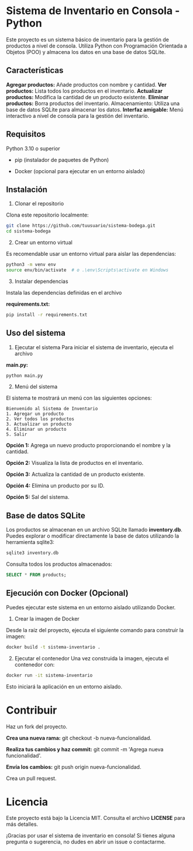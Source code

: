 # Sistema de Inventario en Consola - Python

Este proyecto es un sistema básico de inventario para la gestión de productos a nivel de consola. Utiliza Python con Programación Orientada a Objetos (POO) y almacena los datos en una base de datos SQLite.

## Características

**Agregar productos:** Añade productos con nombre y cantidad.
**Ver productos:** Lista todos los productos en el inventario.
**Actualizar productos:** Modifica la cantidad de un producto existente.
**Eliminar productos:** Borra productos del inventario.
Almacenamiento: Utiliza una base de datos SQLite para almacenar los datos.
**Interfaz amigable:** Menú interactivo a nivel de consola para la gestión del inventario.

## Requisitos

Python 3.10 o superior

- pip (instalador de paquetes de Python)

- Docker (opcional para ejecutar en un entorno aislado)

## Instalación

1. Clonar el repositorio

Clona este repositorio localmente:

```bash
git clone https://github.com/tuusuario/sistema-bodega.git
cd sistema-bodega
```
2. Crear un entorno virtual

Es recomendable usar un entorno virtual para aislar las dependencias:

```bash
python3 -m venv env
source env/bin/activate  # o .\env\Scripts\activate en Windows
```
3. Instalar dependencias

Instala las dependencias definidas en el archivo 

**requirements.txt:**

```bash
pip install -r requirements.txt
```
## Uso del sistema

1. Ejecutar el sistema
Para iniciar el sistema de inventario, ejecuta el archivo 

**main.py:**

```bash
python main.py
```
2. Menú del sistema

El sistema te mostrará un menú con las siguientes opciones:

```plaintext
Bienvenido al Sistema de Inventario
1. Agregar un producto
2. Ver todos los productos
3. Actualizar un producto
4. Eliminar un producto
5. Salir
```
**Opción 1:** Agrega un nuevo producto proporcionando el nombre y la cantidad.

**Opción 2:** Visualiza la lista de productos en el inventario.

**Opción 3:** Actualiza la cantidad de un producto existente.

**Opción 4:** Elimina un producto por su ID.

**Opción 5:** Sal del sistema.

## Base de datos SQLite
Los productos se almacenan en un archivo SQLite llamado **inventory.db**. Puedes explorar o modificar directamente la base de datos utilizando la herramienta sqlite3:

```bash
sqlite3 inventory.db
```
Consulta todos los productos almacenados:

```sql
SELECT * FROM products;
```
## Ejecución con Docker (Opcional)

Puedes ejecutar este sistema en un entorno aislado utilizando Docker.

1. Crear la imagen de Docker

Desde la raíz del proyecto, ejecuta el siguiente comando para construir la imagen:

```bash
docker build -t sistema-inventario .
```
2. Ejecutar el contenedor
Una vez construida la imagen, ejecuta el contenedor con:

```bash
docker run -it sistema-inventario
```
Esto iniciará la aplicación en un entorno aislado.

# Contribuir

Haz un fork del proyecto.

**Crea una nueva rama:** git checkout -b nueva-funcionalidad.

**Realiza tus cambios y haz commit:** git commit -m 'Agrega nueva funcionalidad'.

**Envía los cambios:** git push origin nueva-funcionalidad.

Crea un pull request.

# Licencia

Este proyecto está bajo la Licencia MIT. Consulta el archivo **LICENSE** para más detalles.

¡Gracias por usar el sistema de inventario en consola! Si tienes alguna pregunta o sugerencia, no dudes en abrir un issue o contactarme.